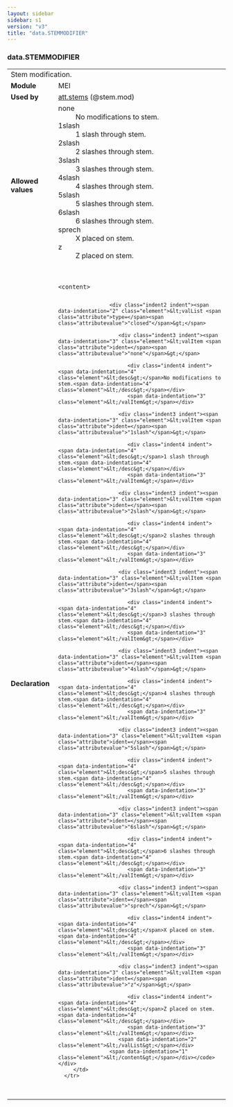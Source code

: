 ```yaml
---
layout: sidebar
sidebar: s1
version: "v3"
title: "data.STEMMODIFIER"
---
```

<div class="macroSpec">
   <h3 id="data.STEMMODIFIER">data.STEMMODIFIER</h3>
   <table class="wovenodd">
      <tr>
         <td colspan="2" class="wovenodd-col2">Stem modification.</td>
      </tr>
      <tr>
         <td class="wovenodd-col1"><strong>Module</strong></td>
         <td class="wovenodd-col2">MEI</td>
      </tr>
      <tr>
         <td class="wovenodd-col1"><strong>Used by</strong></td>
         <td class="wovenodd-col2">
            <div class="parent"><a class="link_odd_classSpec" href="{{ site.baseurl }}/{{ page.version }}/attribute-classes/att.stems.html">att.stems</a> (@stem.mod)
            </div>
         </td>
      </tr>
      <tr>
         <td class="wovenodd-col1"><strong>Allowed values</strong></td>
         <td class="wovenodd-col2">
            <dl>
               <dt>none</dt>
               <dd>No modifications to stem.</dd>
               <dt>1slash</dt>
               <dd>1 slash through stem.</dd>
               <dt>2slash</dt>
               <dd>2 slashes through stem.</dd>
               <dt>3slash</dt>
               <dd>3 slashes through stem.</dd>
               <dt>4slash</dt>
               <dd>4 slashes through stem.</dd>
               <dt>5slash</dt>
               <dd>5 slashes through stem.</dd>
               <dt>6slash</dt>
               <dd>6 slashes through stem.</dd>
               <dt>sprech</dt>
               <dd>X placed on stem.</dd>
               <dt>z</dt>
               <dd>Z placed on stem.</dd>
            </dl>
         </td>
      </tr>
      <tr>
         <td class="wovenodd-col1"><strong>Declaration</strong></td>
         <td class="wovenodd-col2">
            <div class="code" xml:space="preserve" data-lang="ODD"><code>
                  <div class="indent1 indent"><span data-indentation="1" class="element">&lt;content&gt;</span>
                     
                     <div class="indent2 indent"><span data-indentation="2" class="element">&lt;valList <span class="attribute">type=</span><span class="attributevalue">"closed"</span>&gt;</span>
                        
                        <div class="indent3 indent"><span data-indentation="3" class="element">&lt;valItem <span class="attribute">ident=</span><span class="attributevalue">"none"</span>&gt;</span>
                           
                           <div class="indent4 indent"><span data-indentation="4" class="element">&lt;desc&gt;</span>No modifications to stem.<span data-indentation="4" class="element">&lt;/desc&gt;</span></div>
                           <span data-indentation="3" class="element">&lt;/valItem&gt;</span></div>
                        
                        <div class="indent3 indent"><span data-indentation="3" class="element">&lt;valItem <span class="attribute">ident=</span><span class="attributevalue">"1slash"</span>&gt;</span>
                           
                           <div class="indent4 indent"><span data-indentation="4" class="element">&lt;desc&gt;</span>1 slash through stem.<span data-indentation="4" class="element">&lt;/desc&gt;</span></div>
                           <span data-indentation="3" class="element">&lt;/valItem&gt;</span></div>
                        
                        <div class="indent3 indent"><span data-indentation="3" class="element">&lt;valItem <span class="attribute">ident=</span><span class="attributevalue">"2slash"</span>&gt;</span>
                           
                           <div class="indent4 indent"><span data-indentation="4" class="element">&lt;desc&gt;</span>2 slashes through stem.<span data-indentation="4" class="element">&lt;/desc&gt;</span></div>
                           <span data-indentation="3" class="element">&lt;/valItem&gt;</span></div>
                        
                        <div class="indent3 indent"><span data-indentation="3" class="element">&lt;valItem <span class="attribute">ident=</span><span class="attributevalue">"3slash"</span>&gt;</span>
                           
                           <div class="indent4 indent"><span data-indentation="4" class="element">&lt;desc&gt;</span>3 slashes through stem.<span data-indentation="4" class="element">&lt;/desc&gt;</span></div>
                           <span data-indentation="3" class="element">&lt;/valItem&gt;</span></div>
                        
                        <div class="indent3 indent"><span data-indentation="3" class="element">&lt;valItem <span class="attribute">ident=</span><span class="attributevalue">"4slash"</span>&gt;</span>
                           
                           <div class="indent4 indent"><span data-indentation="4" class="element">&lt;desc&gt;</span>4 slashes through stem.<span data-indentation="4" class="element">&lt;/desc&gt;</span></div>
                           <span data-indentation="3" class="element">&lt;/valItem&gt;</span></div>
                        
                        <div class="indent3 indent"><span data-indentation="3" class="element">&lt;valItem <span class="attribute">ident=</span><span class="attributevalue">"5slash"</span>&gt;</span>
                           
                           <div class="indent4 indent"><span data-indentation="4" class="element">&lt;desc&gt;</span>5 slashes through stem.<span data-indentation="4" class="element">&lt;/desc&gt;</span></div>
                           <span data-indentation="3" class="element">&lt;/valItem&gt;</span></div>
                        
                        <div class="indent3 indent"><span data-indentation="3" class="element">&lt;valItem <span class="attribute">ident=</span><span class="attributevalue">"6slash"</span>&gt;</span>
                           
                           <div class="indent4 indent"><span data-indentation="4" class="element">&lt;desc&gt;</span>6 slashes through stem.<span data-indentation="4" class="element">&lt;/desc&gt;</span></div>
                           <span data-indentation="3" class="element">&lt;/valItem&gt;</span></div>
                        
                        <div class="indent3 indent"><span data-indentation="3" class="element">&lt;valItem <span class="attribute">ident=</span><span class="attributevalue">"sprech"</span>&gt;</span>
                           
                           <div class="indent4 indent"><span data-indentation="4" class="element">&lt;desc&gt;</span>X placed on stem.<span data-indentation="4" class="element">&lt;/desc&gt;</span></div>
                           <span data-indentation="3" class="element">&lt;/valItem&gt;</span></div>
                        
                        <div class="indent3 indent"><span data-indentation="3" class="element">&lt;valItem <span class="attribute">ident=</span><span class="attributevalue">"z"</span>&gt;</span>
                           
                           <div class="indent4 indent"><span data-indentation="4" class="element">&lt;desc&gt;</span>Z placed on stem.<span data-indentation="4" class="element">&lt;/desc&gt;</span></div>
                           <span data-indentation="3" class="element">&lt;/valItem&gt;</span></div>
                        <span data-indentation="2" class="element">&lt;/valList&gt;</span></div>
                     <span data-indentation="1" class="element">&lt;/content&gt;</span></div></code></div>
         </td>
      </tr>
   </table>
</div>